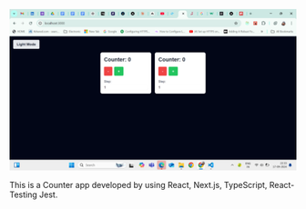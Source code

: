 ![alt text](image.png)


This is a Counter app developed by using React, Next.js, TypeScript, React-Testing Jest. 
